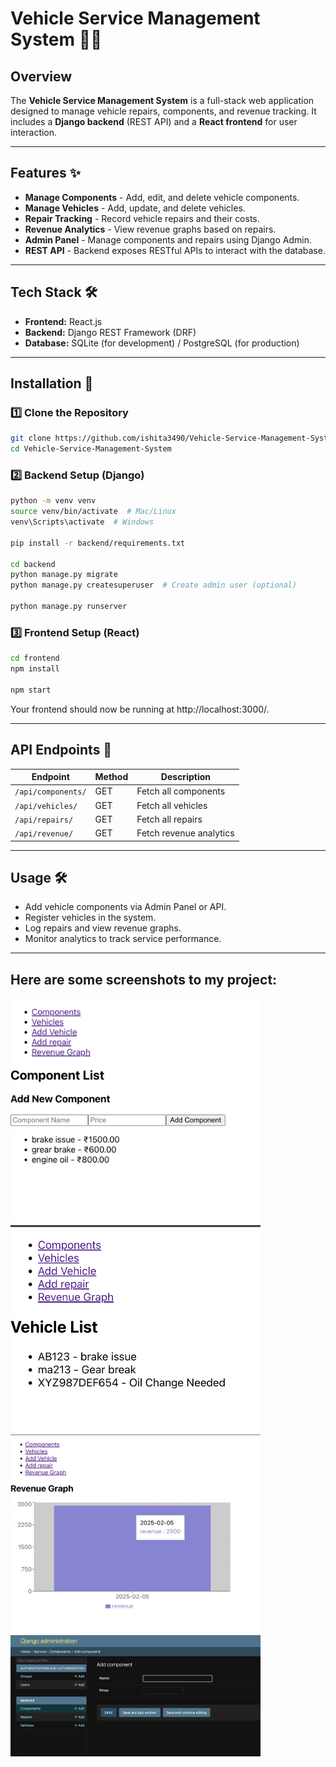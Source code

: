 # Vehicle Service Management System 🚗🔧

## Overview
The **Vehicle Service Management System** is a full-stack web application designed to manage vehicle repairs, components, and revenue tracking. It includes a **Django backend** (REST API) and a **React frontend** for user interaction.

---

## Features ✨
- **Manage Components** - Add, edit, and delete vehicle components.
- **Manage Vehicles** - Add, update, and delete vehicles.
- **Repair Tracking** - Record vehicle repairs and their costs.
- **Revenue Analytics** - View revenue graphs based on repairs.
- **Admin Panel** - Manage components and repairs using Django Admin.
- **REST API** - Backend exposes RESTful APIs to interact with the database.

---

## Tech Stack 🛠️
- **Frontend:** React.js
- **Backend:** Django REST Framework (DRF)
- **Database:** SQLite (for development) / PostgreSQL (for production)

---

## Installation 🚀

### 1️⃣ Clone the Repository
```bash
git clone https://github.com/ishita3490/Vehicle-Service-Management-System.git
cd Vehicle-Service-Management-System
```

### 2️⃣ Backend Setup (Django)
```bash
python -m venv venv
source venv/bin/activate  # Mac/Linux
venv\Scripts\activate  # Windows

pip install -r backend/requirements.txt

cd backend
python manage.py migrate
python manage.py createsuperuser  # Create admin user (optional)

python manage.py runserver
```

### 3️⃣ Frontend Setup (React)
```bash
cd frontend
npm install

npm start
```
Your frontend should now be running at http://localhost:3000/.


---

## API Endpoints 🔌

| Endpoint         | Method | Description                  |
|-----------------|--------|------------------------------|
| `/api/components/` | GET    | Fetch all components        |
| `/api/vehicles/`   | GET    | Fetch all vehicles          |
| `/api/repairs/`    | GET    | Fetch all repairs           |
| `/api/revenue/`    | GET    | Fetch revenue analytics     |

---

## Usage 🛠️

- Add vehicle components via Admin Panel or API.
- Register vehicles in the system.
- Log repairs and view revenue graphs.
- Monitor analytics to track service performance.

---


## Here are some screenshots to my project:

<img src="images/img1.png" alt="Dashboard" width="400" />
<img src="images/img2.png" alt="Dashboard" width="400" />
<img src="images/img3.png" alt="Dashboard" width="400" />
<img src="images/img4.png" alt="Dashboard" width="400" />

